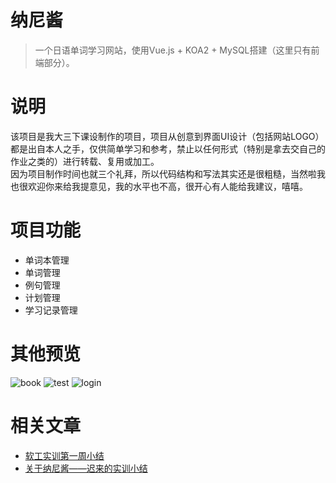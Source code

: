 # 纳尼酱

> 一个日语单词学习网站，使用Vue.js + KOA2 + MySQL搭建（这里只有前端部分）。

# 说明
该项目是我大三下课设制作的项目，项目从创意到界面UI设计（包括网站LOGO）都是出自本人之手，仅供简单学习和参考，禁止以任何形式（特别是拿去交自己的作业之类的）进行转载、复用或加工。  
因为项目制作时间也就三个礼拜，所以代码结构和写法其实还是很粗糙，当然啦我也很欢迎你来给我提意见，我的水平也不高，很开心有人能给我建议，嘻嘻。

# 项目功能
 - 单词本管理
 - 单词管理
 - 例句管理
 - 计划管理
 - 学习记录管理

# 其他预览
![book][1]
![test][2]
![login][3]

# 相关文章
 - [软工实训第一周小结][4]
 - [关于纳尼酱——迟来的实训小结][5]


  [1]: http://wx3.sinaimg.cn/large/0069luTRgy1fssfiphihcj30yt0hxwf6.jpg
  [2]: http://wx4.sinaimg.cn/large/0069luTRgy1fssfivr060j30ys0ibgls.jpg
  [3]: http://wx2.sinaimg.cn/large/0069luTRgy1fssfivrnczj30yf0ijjrp.jpg
  [4]: https://rimochiko.github.io/2018/06/29/2018shixun-1st/
  [5]: https://rimochiko.github.io/2018/07/21/nanichan-res/
